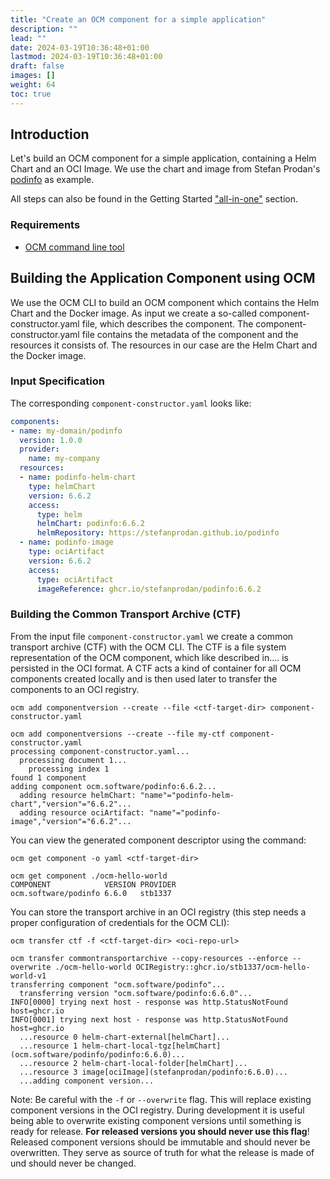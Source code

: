 ```yaml
---
title: "Create an OCM component for a simple application"
description: ""
lead: ""
date: 2024-03-19T10:36:48+01:00
lastmod: 2024-03-19T10:36:48+01:00
draft: false
images: []
weight: 64
toc: true
---
```


## Introduction

Let's build an OCM component for a simple application, containing a Helm Chart and an OCI Image.
We use the chart and image from Stefan Prodan's [podinfo](https://github.com/stefanprodan/podinfo) as example.

All steps can also be found in the Getting Started ["all-in-one"](../getting-started-with-ocm#all-in-one)
section.

### Requirements

* [OCM command line tool](https://github.com/open-component-model/ocm)

## Building the Application Component using OCM

We use the OCM CLI to build an OCM component which contains the Helm Chart and the Docker image.
As input we create a so-called component-constructor.yaml file, which describes the component.
The component-constructor.yaml file contains the metadata of the component and the resources it consists of.
The resources in our case are the Helm Chart and the Docker image.

### Input Specification

The corresponding `component-constructor.yaml` looks like:

```yaml
components:
- name: my-domain/podinfo
  version: 1.0.0
  provider:
    name: my-company
  resources:
  - name: podinfo-helm-chart
    type: helmChart
    version: 6.6.2
    access:
      type: helm
      helmChart: podinfo:6.6.2
      helmRepository: https://stefanprodan.github.io/podinfo
  - name: podinfo-image
    type: ociArtifact
    version: 6.6.2
    access:
      type: ociArtifact
      imageReference: ghcr.io/stefanprodan/podinfo:6.6.2
```

### Building the Common Transport Archive (CTF)

From the input file `component-constructor.yaml` we create a common transport archive (CTF) with the
OCM CLI. The CTF is a file system representation of the OCM component, which like described in.... is persisted in the OCI format.
A CTF acts a kind of container for all OCM components created locally and is then used later to transfer the components to an OCI registry.

```shell
ocm add componentversion --create --file <ctf-target-dir> component-constructor.yaml
```

```shell
ocm add componentversions --create --file my-ctf component-constructor.yaml
processing component-constructor.yaml...
  processing document 1...
    processing index 1
found 1 component
adding component ocm.software/podinfo:6.6.2...
  adding resource helmChart: "name"="podinfo-helm-chart","version"="6.6.2"...
  adding resource ociArtifact: "name"="podinfo-image","version"="6.6.2"...
```

You can view the generated component descriptor using the command:

```shell
ocm get component -o yaml <ctf-target-dir>
```

```shell
ocm get component ./ocm-hello-world
COMPONENT            VERSION PROVIDER
ocm.software/podinfo 6.6.0   stb1337
```

You can store the transport archive in an OCI registry (this step needs a proper
configuration of credentials for the OCM CLI):

```shell
ocm transfer ctf -f <ctf-target-dir> <oci-repo-url>
```

```shell
ocm transfer commontransportarchive --copy-resources --enforce --overwrite ./ocm-hello-world OCIRegistry::ghcr.io/stb1337/ocm-hello-world-v1
transferring component "ocm.software/podinfo"...
  transferring version "ocm.software/podinfo:6.6.0"...
INFO[0000] trying next host - response was http.StatusNotFound  host=ghcr.io
INFO[0001] trying next host - response was http.StatusNotFound  host=ghcr.io
  ...resource 0 helm-chart-external[helmChart]...
  ...resource 1 helm-chart-local-tgz[helmChart](ocm.software/podinfo/podinfo:6.6.0)...
  ...resource 2 helm-chart-local-folder[helmChart]...
  ...resource 3 image[ociImage](stefanprodan/podinfo:6.6.0)...
  ...adding component version...

```

Note: Be careful with the `-f` or `--overwrite` flag. This will replace existing component
versions in the OCI registry. During development it is useful being able to overwrite
existing component versions until something is ready for release. **For released versions
you should never use this flag**! Released component versions should be immutable and
should never be overwritten. They serve as source of truth for what the release is made of
und should never be changed.
